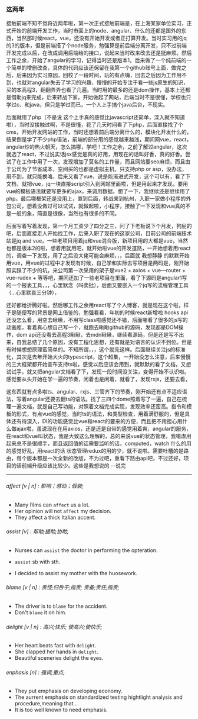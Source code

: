 ### 这两年
接触前端不知不觉将近两年啦，第一次正式接触前端是，在上海某家单位实习，正式开始的前端开发工作，当时市面上的node、angular、什么的还都是国外的东西，当然那时候react，vue，还没有开始开发或者正打算开发。当时实习用的jq的3的版本，但是前端搭了个node服务，勉强算是前后端分离开发，只不过前端开发完成以后，在改成调用后端给的接口，说起来当时改来改去还是挺麻烦。然后工作之余，开始了angular的学习，记得当时还是版本1。后来做了一个纯前端的一个简单的增删改查，具体的代码应该还保留在我第一个github账号上面，做完之后，后来因为实习原因，回校了一段时间，玩的有点嗨，回去之后因为工作用不到，也就对angular失去了学习的兴趣，慢慢的开始专注于看一些js原生的知识，买的本高程3，翻翻弄弄也看了几遍。当时用的最多的还是dom操作，基本上还都是借助jq来完成，后来转战下家，开始做起了网站，后端当时不是很懂，学校也只学过c、和java，但只是学过而已，一个人上手搞个java后台，不现实。

后面就用了php（不是说 这个上手真的感觉比javascript还简单，深入就不知道啦），当时没接触过啊，不是很懂，花了几天时间看了下php，后面直接找了个cms，开始开发网站的工作，当时还想着前后端分离什么的，模块化开发什么的，结果倒是学了不少php语法，前端的部分用的感觉越来越浅，期间网vue，react，angular炒的热火朝天，怎么搞哪，学吧！工作之余，之前了解过angular，这次就选了react，不过说实话jsx感觉是真的好用，用现在的话叫好香，真的好香。尝试了在工作中用了一次，发现增加了莫名的工作量，而且网站要seo麻烦，而且由于公司为了节省成本，空间买的也都是虚拟主机，只支持php or asp，没办法，用不到，就只能换咯，后来又看了vue，说是能渐进式开发，这个可以有，看了下文档，就把vue，jq一块直接script引入到网站里面啦，但是用起来才发现，要用vue的模板语法就要写更多的ajax，来调用数据，想了一下，我继续还是继续用了php。最后哪框架还是没用上，直到后面，转战来到杭州，入职一家做小程序的外包公司，想着没做过可以试试，就做起啦，小程序，接触了一下发现和vue真的不是一般的象，简直是很像，当然也有很多的不同。

后面写着写着发现，第一个月工资少了四分之三，问了下老板说下个月发，狗屁的吧，后面直接走人开始找工作，后来入职了现在的这家公司，目前公司的前端技术站是jq and vue，一些老项目用着jq和vue混合版，新项目用的大都是vue，当然也都是版本2的啦，想着用就用吧，就开始啦vue的开发道路，一开始想着用react的，调查一下发现，用了之后没大佬可能会麻烦，，，后面就 我想静静 的默默开始用vue，用vue的过程中才发现有时候，自己学和实际去写项目是两码是，刚开始照实踩了不少的坑，来公司第一次采用的架子是vue2 + axios + vue—router + vue-rudex + 等等吧，期间还加了一些老项目在里面，看了下源码是angular1写的一个报表工具，，，心里默念（吗卖批），后面又要嵌入一个jq写的流程管理工具（...心里默哀三分钟），

还好都给折腾好啦。然后哪工作之余用react写了个人博客，就是现在这个啦，样子是随便写的背景是网上借鉴的，勉强看看，年初的时候react新增啦 hooks api 还没怎么看，用空去瞅瞅，不用写class啦感觉还不错，后面哪看了很多的js写的动画库，看着真心想自己写一个，就跑去瞅瞅github的源码，发现都是DOM操作，dom api还没看去高程3瞅瞅，去mdn瞅瞅，继续看源码，但是还是写不出来，自我总结了几个原因，没有工程化思想，还有就是对语言的认识不到位。但是有时候想想原理蛮简单的。不知所谓，，，这个就先这样。后面继续关注js的标准化，其次是去年开始大火的typescript，这个超集，一开始没怎么注意，后来慢慢的三大框架都开始宣布支持ts啦，感觉以后应该会用到，就默默的看了文档，又想试试手，就又把angular文档看了下，发现一段时间没关注，变得开始不认识啦。感觉要从头开始在学一遍的节奏，闲着也是闲着，就看了，发现rxjs，还要去看，

这东西就有点多啦ts、angular、rxjs、三管齐下的节奏，刚开始还有点不适应语法，写着angular还要去翻ts的语法。找了三四个dome照着写了一遍，自己在梳理一遍文档，就是自己写功能，对照着文档完成实现，发现效率还蛮高。指令和模板的形式，有点vue的感觉，当时ts的语法，和类型检查，用着满舒服的，但是具体还有待深入，DI的功能感觉比vue和react的要来的方便，而且把不用担心用什么做ajax啦，虽说现在在用axios，还是还是自带的感觉用着爽，angular的服务，在react和vue叫状态，我是大致这么理解的，总的来说vue的状态管理，我噶虐用起来总不是很顺手，而且返回值的话需要监听的话，computed，watch 什么的用的感觉好乱，用react的话 状态管理redux的用的少，就不说啦。需要吐槽的是路由，每个版本都是一次全新的改版，不为过吧，重看下路由api吧，不过还好，项目的话前端升级应该比较少。这些是我想说的 --说完

---------


###### affect [v | n] : 影响；感动；假装;
* Many films can `affect` us a lot.
* Her opinion will not `affect` my decision.
* They affect a thick Italian accent.

###### assist [v] : 帮助;援助;协助;
* Nurses can `assist` the doctor in performing the opteration.

* `assist` sb with sth.
* I decided to assist my mother with the huosework.

###### blame [v | n] : 责怪;归咎于;指责; 责备;责任;指责;
* The driver is to `blame` for the accident.
* Don't `blame` it on him.

###### delight [v | n] : 高兴;快乐; 使高兴;使快乐;
* Her heart beats fast with `delight`.
* She clapped her hands in `delight`.
* Beautiful sceneries delight the eyes.

###### enphasis [n] : 强调;重点;
* They put emphasis on developing economy.
* The aurrent emphasis on standardized testing hightlight analysis and procedure,meaning that...
* It is too well known to need emphasis.

